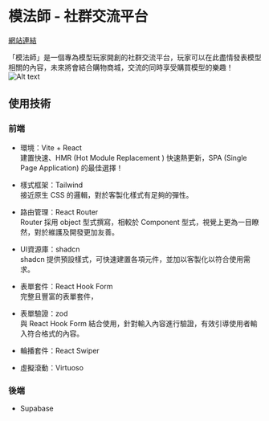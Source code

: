 # 模法師 - 社群交流平台

[網站連結](https://johnnyhsiehtw.github.io/Social_Media_Platform/)

「模法師」是一個專為模型玩家開創的社群交流平台，玩家可以在此盡情發表模型相關的內容，未來將會結合購物商城，交流的同時享受購買模型的樂趣！  
![Alt text](https://cmncvclhjzmwzdvowmih.supabase.co/storage/v1/object/sign/project-screenshots/readme.jpg?token=eyJhbGciOiJIUzI1NiIsInR5cCI6IkpXVCJ9.eyJ1cmwiOiJwcm9qZWN0LXNjcmVlbnNob3RzL3JlYWRtZS5qcGciLCJpYXQiOjE3NDY4MDU1ODUsImV4cCI6MTc3ODM0MTU4NX0.AlvGj--WA3-hRReKDyslN6bpHgiiEmsO3O2Px3ZtJxI)  
## 使用技術
### 前端
- 環境：Vite + React  
建置快速、HMR (Hot Module Replacement ) 快速熱更新，SPA (Single Page Application) 的最佳選擇！

- 樣式框架：Tailwind  
接近原生 CSS 的邏輯，對於客製化樣式有足夠的彈性。

- 路由管理：React Router  
Router 採用 object 型式撰寫，相較於 Component 型式，視覺上更為一目瞭然，對於維護及開發更加友善。

- UI資源庫：shadcn  
shadcn 提供預設樣式，可快速建置各項元件，並加以客製化以符合使用需求。

- 表單套件：React Hook Form  
完整且豐富的表單套件，
  
- 表單驗證：zod  
與 React Hook Form 結合使用，針對輸入內容進行驗證，有效引導使用者輸入符合格式的內容。

- 輪播套件：React Swiper
- 虛擬滾動：Virtuoso


### 後端
- Supabase

